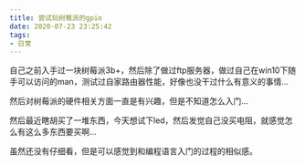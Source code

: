 ```yaml
---
title: 尝试玩树莓派的gpio
date: 2020-07-23 23:25:42
tags:
- 日常
---
```


自己之前入手过一块树莓派3b+，然后除了做过ftp服务器，做过自己在win10下随手可以访问的man，测试过自家路由器性能，好像也没干过什么有意义的事情...

然后对树莓派的硬件相关方面一直是有兴趣，但是不知道怎么入门...

然后最近瞎胡买了一堆东西，今天想试下led，然后发觉自己没买电阻，就感觉怎么有这么多东西要买啊...

虽然还没有仔细看，但是可以感觉到和编程语言入门的过程的相似感。

